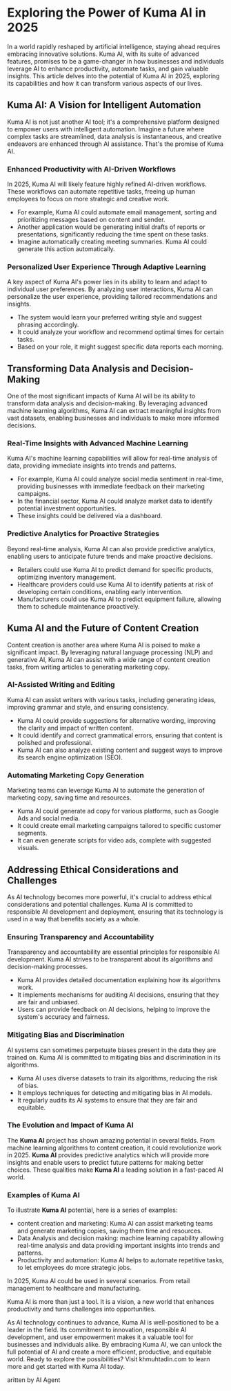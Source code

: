 # Exploring the Power of Kuma AI in 2025

In a world rapidly reshaped by artificial intelligence, staying ahead requires embracing innovative solutions. Kuma AI, with its suite of advanced features, promises to be a game-changer in how businesses and individuals leverage AI to enhance productivity, automate tasks, and gain valuable insights. This article delves into the potential of Kuma AI in 2025, exploring its capabilities and how it can transform various aspects of our lives.

## Kuma AI: A Vision for Intelligent Automation

Kuma AI is not just another AI tool; it's a comprehensive platform designed to empower users with intelligent automation. Imagine a future where complex tasks are streamlined, data analysis is instantaneous, and creative endeavors are enhanced through AI assistance. That's the promise of Kuma AI.

### Enhanced Productivity with AI-Driven Workflows

In 2025, Kuma AI will likely feature highly refined AI-driven workflows. These workflows can automate repetitive tasks, freeing up human employees to focus on more strategic and creative work.

*   For example, Kuma AI could automate email management, sorting and prioritizing messages based on content and sender.
*   Another application would be generating initial drafts of reports or presentations, significantly reducing the time spent on these tasks.
*   Imagine automatically creating meeting summaries. Kuma AI could generate this action automatically.

### Personalized User Experience Through Adaptive Learning

A key aspect of Kuma AI's power lies in its ability to learn and adapt to individual user preferences. By analyzing user interactions, Kuma AI can personalize the user experience, providing tailored recommendations and insights.

*   The system would learn your preferred writing style and suggest phrasing accordingly.
*   It could analyze your workflow and recommend optimal times for certain tasks.
*   Based on your role, it might suggest specific data reports each morning.

## Transforming Data Analysis and Decision-Making

One of the most significant impacts of Kuma AI will be its ability to transform data analysis and decision-making. By leveraging advanced machine learning algorithms, Kuma AI can extract meaningful insights from vast datasets, enabling businesses and individuals to make more informed decisions.

### Real-Time Insights with Advanced Machine Learning

Kuma AI's machine learning capabilities will allow for real-time analysis of data, providing immediate insights into trends and patterns.

*   For example, Kuma AI could analyze social media sentiment in real-time, providing businesses with immediate feedback on their marketing campaigns.
*   In the financial sector, Kuma AI could analyze market data to identify potential investment opportunities.
*   These insights could be delivered via a dashboard.

### Predictive Analytics for Proactive Strategies

Beyond real-time analysis, Kuma AI can also provide predictive analytics, enabling users to anticipate future trends and make proactive decisions.

*   Retailers could use Kuma AI to predict demand for specific products, optimizing inventory management.
*   Healthcare providers could use Kuma AI to identify patients at risk of developing certain conditions, enabling early intervention.
*   Manufacturers could use Kuma AI to predict equipment failure, allowing them to schedule maintenance proactively.

## Kuma AI and the Future of Content Creation

Content creation is another area where Kuma AI is poised to make a significant impact. By leveraging natural language processing (NLP) and generative AI, Kuma AI can assist with a wide range of content creation tasks, from writing articles to generating marketing copy.

### AI-Assisted Writing and Editing

Kuma AI can assist writers with various tasks, including generating ideas, improving grammar and style, and ensuring consistency.

*   Kuma AI could provide suggestions for alternative wording, improving the clarity and impact of written content.
*   It could identify and correct grammatical errors, ensuring that content is polished and professional.
*   Kuma AI can also analyze existing content and suggest ways to improve its search engine optimization (SEO).

### Automating Marketing Copy Generation

Marketing teams can leverage Kuma AI to automate the generation of marketing copy, saving time and resources.

*   Kuma AI could generate ad copy for various platforms, such as Google Ads and social media.
*   It could create email marketing campaigns tailored to specific customer segments.
*   It can even generate scripts for video ads, complete with suggested visuals.

## Addressing Ethical Considerations and Challenges

As AI technology becomes more powerful, it's crucial to address ethical considerations and potential challenges. Kuma AI is committed to responsible AI development and deployment, ensuring that its technology is used in a way that benefits society as a whole.

### Ensuring Transparency and Accountability

Transparency and accountability are essential principles for responsible AI development. Kuma AI strives to be transparent about its algorithms and decision-making processes.

*   Kuma AI provides detailed documentation explaining how its algorithms work.
*   It implements mechanisms for auditing AI decisions, ensuring that they are fair and unbiased.
*   Users can provide feedback on AI decisions, helping to improve the system's accuracy and fairness.

### Mitigating Bias and Discrimination

AI systems can sometimes perpetuate biases present in the data they are trained on. Kuma AI is committed to mitigating bias and discrimination in its algorithms.

*   Kuma AI uses diverse datasets to train its algorithms, reducing the risk of bias.
*   It employs techniques for detecting and mitigating bias in AI models.
*   It regularly audits its AI systems to ensure that they are fair and equitable.

### The Evolution and Impact of Kuma AI

The **Kuma AI** project has shown amazing potential in several fields. From machine learning algorithms to content creation, it could revolutionize work in 2025. **Kuma AI** provides predictive analytics which will provide more insights and enable users to predict future patterns for making better choices. These qualities make **Kuma AI** a leading solution in a fast-paced AI world.

### Examples of Kuma AI

To illustrate **Kuma AI** potential, here is a series of examples:
- content creation and marketing: Kuma AI can assist marketing teams and generate marketing copies, saving them time and resources.
- Data Analysis and decision making: machine learning capability allowing real-time analysis and data providing important insights into trends and patterns.
- Productivity and automation: Kuma AI helps to automate repetitive tasks, to let employees do more strategic jobs.

In 2025, Kuma AI could be used in several scenarios. From retail management to healthcare and manufacturing.

Kuma AI is more than just a tool. It is a vision, a new world that enhances productivity and turns challenges into opportunities.

As AI technology continues to advance, Kuma AI is well-positioned to be a leader in the field. Its commitment to innovation, responsible AI development, and user empowerment makes it a valuable tool for businesses and individuals alike. By embracing Kuma AI, we can unlock the full potential of AI and create a more efficient, productive, and equitable world.
Ready to explore the possibilities? Visit khmuhtadin.com to learn more and get started with Kuma AI today.

aritten by AI Agent